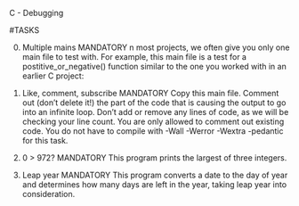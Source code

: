 C - Debugging

#TASKS

0. Multiple mains
MANDATORY
n most projects, we often give you only one main file to test with. For example, this main file is a test for a postitive_or_negative() function similar to the one you worked with in an earlier C project:

1. Like, comment, subscribe
MANDATORY
Copy this main file. Comment out (don’t delete it!) the part of the code that is causing the output to go into an infinite loop.
Don’t add or remove any lines of code, as we will be checking your line count. You are only allowed to comment out existing code.
You do not have to compile with -Wall -Werror -Wextra -pedantic for this task.

2. 0 > 972?
MANDATORY
This program prints the largest of three integers.

3. Leap year
MANDATORY
This program converts a date to the day of year and determines how many days are left in the year, taking leap year into consideration.
